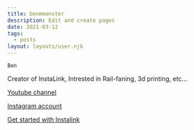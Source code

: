 ```yaml
---
title: benmmonster
description: Edit and create pages
date: 2021-03-12
tags:
  - posts
layout: layouts/user.njk
---
```

`Ben`

Creator of InstaLink, Intrested in Rail-faning, 3d printing, etc...


[Youtube channel](https://www.youtube.com/channel/UC8g9QqWZYtgfKvuzs22TNqw) 

[Instagram account](https://www.instagram.com/benmmonster)

[Get started with Instalink](https://github.com/benjamin-del/instalink)

